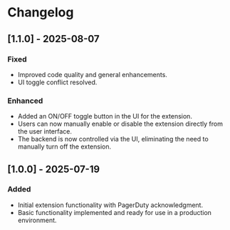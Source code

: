 # Changelog

## [1.1.0] - 2025-08-07
### Fixed
- Improved code quality and general enhancements.
- UI toggle conflict resolved.

### Enhanced
- Added an ON/OFF toggle button in the UI for the extension.
- Users can now manually enable or disable the extension directly from the user interface.
- The backend is now controlled via the UI, eliminating the need to manually turn off the extension.

## [1.0.0] - 2025-07-19
### Added
- Initial extension functionality with PagerDuty acknowledgment.
- Basic functionality implemented and ready for use in a production environment.
